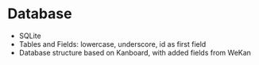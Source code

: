 # Database

- SQLite
- Tables and Fields: lowercase, underscore, id as first field
- Database structure based on Kanboard, with added fields from WeKan

